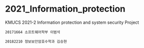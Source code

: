 # 2021_Information_protection
KMUCS 2021-2 Information protection and system security Project


```
20171664 소프트웨어학부 이범석
```

```
20182210 정보보안암호수학과 김승현
```
